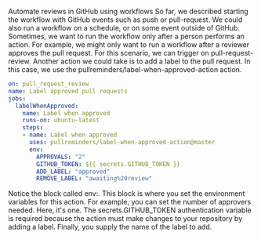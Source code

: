 Automate reviews in GitHub using workflows
So far, we described starting the workflow with GitHub events such as push or pull-request. We could also run a workflow on a schedule, or on some event outside of GitHub.
Sometimes, we want to run the workflow only after a person performs an action. For example, we might only want to run a workflow after a reviewer approves the pull request. For this scenario, we can trigger on pull-request-review.
Another action we could take is to add a label to the pull request. In this case, we use the pullreminders/label-when-approved-action action.
```yml
on: pull_request_review
name: Label approved pull requests
jobs:
  labelWhenApproved:
    name: Label when approved
    runs-on: ubuntu-latest
    steps:
    - name: Label when approved
      uses: pullreminders/label-when-approved-action@master
      env:
        APPROVALS: "2"
        GITHUB_TOKEN: ${{ secrets.GITHUB_TOKEN }}
        ADD_LABEL: "approved"
        REMOVE_LABEL: "awaiting%20review"
```
Notice the block called env:. This block is where you set the environment variables for this action. For example, you can set the number of approvers needed. Here, it's one. The secrets.GITHUB_TOKEN authentication variable is required because the action must make changes to your repository by adding a label. Finally, you supply the name of the label to add.
